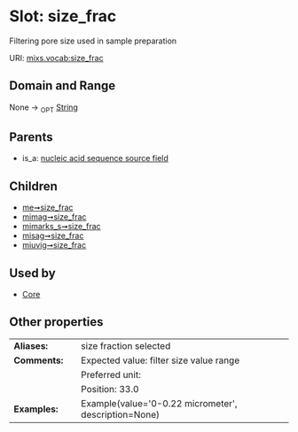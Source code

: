 
# Slot: size_frac


Filtering pore size used in sample preparation

URI: [mixs.vocab:size_frac](https://w3id.org/mixs/vocab/size_frac)


## Domain and Range

None ->  <sub>OPT</sub> [String](types/String.md)

## Parents

 *  is_a: [nucleic acid sequence source field](nucleic_acid_sequence_source_field.md)

## Children

 *  [me➞size_frac](me_size_frac.md)
 *  [mimag➞size_frac](mimag_size_frac.md)
 *  [mimarks_s➞size_frac](mimarks_s_size_frac.md)
 *  [misag➞size_frac](misag_size_frac.md)
 *  [miuvig➞size_frac](miuvig_size_frac.md)

## Used by

 * [Core](Core.md)

## Other properties

|  |  |  |
| --- | --- | --- |
| **Aliases:** | | size fraction selected |
| **Comments:** | | Expected value: filter size value range |
|  | | Preferred unit:  |
|  | | Position: 33.0 |
| **Examples:** | | Example(value='0-0.22 micrometer', description=None) |

